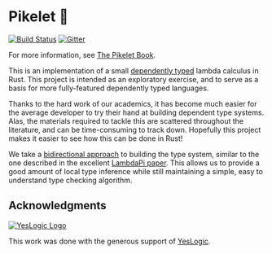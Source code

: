 # Pikelet 🥞

[![Build Status][travis-badge]][travis-url]
[![Gitter][gitter-badge]][gitter-lobby]

[travis-badge]: https://travis-ci.org/pikelet-lang/pikelet.svg?branch=master
[travis-url]: https://travis-ci.org/pikelet-lang/pikelet
[gitter-badge]: https://badges.gitter.im/pikelet-lang/pikelet.svg
[gitter-lobby]: https://gitter.im/pikelet-lang/Lobby

For more information, see [The Pikelet Book][pikelet-book].

This is an implementation of a small [dependently typed][dependent-type-wikipedia]
lambda calculus in Rust. This project is intended as an exploratory exercise,
and to serve as a basis for more fully-featured dependently typed languages.

Thanks to the hard work of our academics, it has become much easier for the
average developer to try their hand at building dependent type systems. Alas, the
materials required to tackle this are scattered throughout the literature, and
can be time-consuming to track down. Hopefully this project makes it easier to
see how this can be done in Rust!

We take a [bidirectional approach][bidirectional-typing-paper] to building the
type system, similar to the one described in the excellent
[LambdaPi paper][lambdapi-site]. This allows us to provide a good amount of
local type inference while still maintaining a simple, easy to understand type
checking algorithm.

[pikelet-book]: https://pikelet-lang.github.io/pikelet/
[dependent-type-wikipedia]: https://en.wikipedia.org/wiki/Dependent_type
[bidirectional-typing-paper]: http://www.davidchristiansen.dk/tutorials/bidirectional.pdf
[lambdapi-site]: https://www.andres-loeh.de/LambdaPi/

## Acknowledgments

[![YesLogic Logo][yeslogic-logo]][yeslogic]

This work was done with the generous support of [YesLogic][yeslogic].

[yeslogic]: http://yeslogic.com/
[yeslogic-logo]: assets/yeslogic-logo.png
